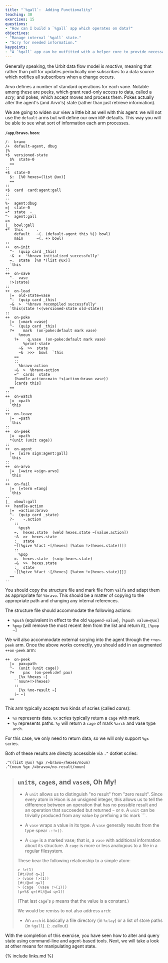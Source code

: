 ```yaml
---
title: "`%gall`:  Adding Functionality"
teaching: 30
exercises: 15
questions:
- "How can I build a `%gall` app which operates on data?"
objectives:
- "Manage internal `%gall` state."
- "Scry for needed information."
keypoints:
- "A `%gall` app can be outfitted with a helper core to provide necessary operations."
---
```


Generally speaking, the Urbit data flow model is _reactive_, meaning that rather than poll for updates periodically one _subscribes_ to a data source which notifies all subscribers when a change occurs.

Arvo defines a number of standard operations for each vane.  Notable among these are peeks, which grant read-only access to data, called a _scry_; and pokes, which accept moves and process them.  Pokes actually alter the agent's (and Arvo's) state (rather than just retrieve information).

We are going to widen our view a little bit as well with this agent:  we will not use the `default` arms but will define our own `NOP` defaults.  This way you will be able to see what sort of information each arm processes.

**`/app/bravo.hoon`**:

```hoon
/-  bravo
/+  default-agent, dbug
|%
+$  versioned-state
  $%  state-0
  ==
::
+$  state-0
  $:  [%0 hexes=(list @ux)]
  ==
::
+$  card  card:agent:gall
::
--
%-  agent:dbug
=|  state-0
=*  state  -
^-  agent:gall
=<
|_  bowl:gall
+*  this      .
    default   ~(. (default-agent this %|) bowl)
    main      ~(. +> bowl)
::
++  on-init
  ^-  (quip card _this)
  ~&  >  '%bravo initialized successfully'
  =.  state  [%0 *(list @ux)]
  `this
::
++  on-save
  ^-  vase
  !>(state)
::
++  on-load
  |=  old-state=vase
  ^-  (quip card _this)
  ~&  >  '%bravo recompiled successfully'
  `this(state !<(versioned-state old-state))
::
++  on-poke
  |=  [=mark =vase]
  ^-  (quip card _this)
  ?+    mark  (on-poke:default mark vase)
      %noun
    ?+    q.vase  (on-poke:default mark vase)
        %print-state
      ~&  >>  state
      ~&  >>>  bowl  `this
    ==
    ::
      %bravo-action
    ~&  >  %bravo-action
    =^  cards  state
    (handle-action:main !<(action:bravo vase))
    [cards this]
  ==
::
++  on-watch
  |=  =path
  `this
::
++  on-leave
  |=  =path
  `this
::
++  on-peek
  |=  =path
  *(unit (unit cage))
::
++  on-agent
  |=  [wire sign:agent:gall]
  `this
::
++  on-arvo
  |=  [=wire =sign-arvo]
  `this
::
++  on-fail
  |=  [=term =tang]
  `this
--
|_  =bowl:gall
++  handle-action
  |=  =action:bravo
  ^-  (quip card _state)
  ?-    -.action
    ::
      %push
    =.  hexes.state  (weld hexes.state ~[value.action])
    ~&  >>  hexes.state
    :_  state
    ~[[%give %fact ~[/hexes] [%atom !>(hexes.state)]]]
    ::
      %pop
    =.  hexes.state  (snip hexes.state)
    ~&  >>  hexes.state
    :_  state
    ~[[%give %fact ~[/hexes] [%atom !>(hexes.state)]]]
  ==
--
```

You should copy the structure file and mark file from `%alfa` and adapt them as appropriate for `%bravo`.  This should be a matter of copying to the appropriate path and changing any internal references.

The structure file should accommodate the following actions:

- `%push` (equivalent in effect to the old `%append-value`), `[%push value=@ux]`
- `%pop` (will remove the most recent item from the list and return it), `[%pop ~]`

We will also accommodate external scrying into the agent through the `++on-peek` arm.  Once the above works correctly, you should add in an augmented `++on-peek` arm:

```hoon
++  on-peek
  |=  pax=path
  ^-  (unit (unit cage))
  ?+    pax  (on-peek:def pax)
      [%x %hexes ~]
    ``noun+!>(hexes)
    ::
      [%x %no-result ~]
    [~ ~]
  ==
```

This arm typically accepts two kinds of scries (called _cares_):

- `%x` represents data.  `%x` scries typically return a `cage` with mark.
- `%y` represents paths.  `%y` will return a `cage` of mark `%arch` and vase type `arch`.

For this case, we only need to return data, so we will only support `%gx` scries.

Both of these results are directly accessible via `.^` dotket scries:

```hoon
.^((list @ux) %gx /=bravo=/hexes/noun)
.^(noun %gx /=bravo=/no-result/noun)
```

> ##  `unit`s, `cage`s, and `vase`s, Oh My!
>
> - A `unit` allows us to distinguish "no result" from "zero result".  Since every atom in Hoon is an unsigned integer, this allows us to tell the difference between an operation that has no possible result and an operation that succeeded but returned `~` or `0`.  A `unit` can be trivially produced from any value by prefixing a tic mark `\``.
>
> - A `vase` wraps a value in its type.  A `vase` generally results from the type spear `-:!>()`.
>
> - A `cage` is a marked vase; that is, a `vase` with additional information about its structure.  A `cage` is more or less analogous to a file in a regular filesystem.
>
> These bear the following relationship to a simple atom:
>
> ```hoon
> > !>(1)
> [#t/@ud q=1]
> > (vase !>(1))
> [#t/@ud q=1]
> > (cage `(vase !>(1)))
> [p=%$ q=[#t/@ud q=1]]
> ```
>
> (That last `cage`'s `p` means that the value is a constant.)
>
> We would be remiss to not also address `arch`:
>
> - An `arch` is basically a file directory (in `%clay`) or a list of store paths (in `%gall`).
{: .callout}

With the completion of this exercise, you have seen how to alter and query state using command-line and agent-based tools.  Next, we will take a look at other means for manipulating agent state.

{% include links.md %}
